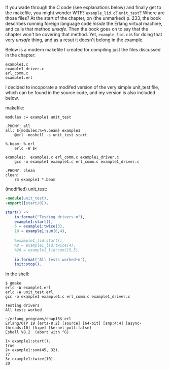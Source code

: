 If you wade through the C code (see explanations below) and finally get to the makefile, you might wonder WTF?  `example_lid.c`?  `unit_test`?  Where are those files?  At the start of the chapter, on (the unmarked) p. 233, the book describes running foreign language code _inside_ the Erlang virtual machine, and calls that method _unsafe_.  Then the book goes on to say that the chapter won't be covering that method.  Yet, `example_lid.c` is for doing that very _unsafe_ thing, and as a resut it doesn't belong in the example.  

Below is a modern makefile I created for compiling just the files discussed in the chapter:
```
example1.c
example1_driver.c
erl_comm.c
example1.erl
```
I decided to incoporate a modifed version of the very simple unit_test file, which can be found in the source code, and my version is also included below.

makefile:
```
modules := example1 unit_test

.PHONY: all
all: ${modules:%=%.beam} example1
	@erl -noshell -s unit_test start

%.beam: %.erl
	erlc -W $<

example1:  example1.c erl_comm.c example1_driver.c
	gcc -o example1 example1.c erl_comm.c example1_driver.c

.PHONY: clean
clean:
	rm example1 *.beam
```

(modified) unit_test:
```erlang
-module(unit_test).
-export([start/0]).

start() ->
    io:format("Testing drivers~n"),
    example1:start(),
    6 = example1:twice(3),
    10 = example1:sum(6,4),
    
    %example1_lid:start(),
    %8 = example1_lid:twice(4),
    %20 = example1_lid:sum(15,5),
    
    io:format("All tests worked~n"),
    init:stop().
```

In the shell:
```
$ gmake
erlc -W example1.erl
erlc -W unit_test.erl
gcc -o example1 example1.c erl_comm.c example1_driver.c

Testing drivers
All tests worked

~/erlang_programs/chap15$ erl
Erlang/OTP 19 [erts-8.2] [source] [64-bit] [smp:4:4] [async-threads:10] [hipe] [kernel-poll:false]
Eshell V8.2  (abort with ^G)

1> example1:start().
true
2> example1:sum(45, 32).
77
3> example1:twice(10).
20
```
